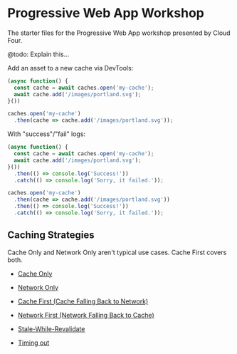# Progressive Web App Workshop

The starter files for the Progressive Web App workshop presented by Cloud Four.

@todo: Explain this...

Add an asset to a new cache via DevTools:
```js
(async function() {
  const cache = await caches.open('my-cache');
  await cache.add('/images/portland.svg');
}())
```
```js
caches.open('my-cache')
  .then(cache => cache.add('/images/portland.svg'));
```
With "success"/"fail" logs:
```js
(async function() {
  const cache = await caches.open('my-cache');
  await cache.add('/images/portland.svg');
}())
  .then(() => console.log('Success!'))
  .catch(() => console.log('Sorry, it failed.'));
```
```js
caches.open('my-cache')
  .then(cache => cache.add('/images/portland.svg'))
  .then(() => console.log('Success!'))
  .catch(() => console.log('Sorry, it failed.'));
```

## Caching Strategies

Cache Only and Network Only aren't typical use cases. Cache First covers both.

- [Cache Only](https://jakearchibald.com/2014/offline-cookbook/#cache-only)
- [Network Only](https://jakearchibald.com/2014/offline-cookbook/#network-only)
- [Cache First (Cache Falling Back to Network)](https://jakearchibald.com/2014/offline-cookbook/#cache-falling-back-to-network)
- [Network First (Network Falling Back to Cache)](https://jakearchibald.com/2014/offline-cookbook/#network-falling-back-to-cache)
- [Stale-While-Revalidate](https://developers.google.com/web/fundamentals/instant-and-offline/offline-cookbook/#stale-while-revalidate)

- [Timing out](https://adactio.com/journal/15122)
